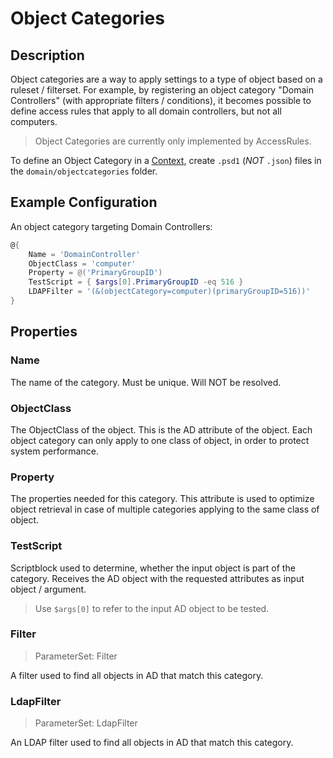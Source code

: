# Object Categories

## Description

Object categories are a way to apply settings to a type of object based on a ruleset / filterset.
For example, by registering an object category "Domain Controllers" (with appropriate filters / conditions), it becomes possible to define access rules that apply to all domain controllers, but not all computers.

> Object Categories are currently only implemented by AccessRules.

To define an Object Category in a [Context](../../basics/contexts.html), create `.psd1` (*NOT* `.json`) files in the `domain/objectcategories` folder.

## Example Configuration

An object category targeting Domain Controllers:

```powershell
@{
    Name = 'DomainController'
    ObjectClass = 'computer'
    Property = @('PrimaryGroupID')
    TestScript = { $args[0].PrimaryGroupID -eq 516 }
    LDAPFilter = '(&(objectCategory=computer)(primaryGroupID=516))'
}
```

## Properties

### Name

The name of the category. Must be unique.
Will NOT be resolved.

### ObjectClass

The ObjectClass of the object.
This is the AD attribute of the object.
Each object category can only apply to one class of object, in order to protect system performance.

### Property

The properties needed for this category.
This attribute is used to optimize object retrieval in case of multiple categories applying to the same class of object.

### TestScript

Scriptblock used to determine, whether the input object is part of the category.
Receives the AD object with the requested attributes as input object / argument.

> Use `$args[0]` to refer to the input AD object to be tested.

### Filter

> ParameterSet: Filter

A filter used to find all objects in AD that match this category.

### LdapFilter

> ParameterSet: LdapFilter

An LDAP filter used to find all objects in AD that match this category.
